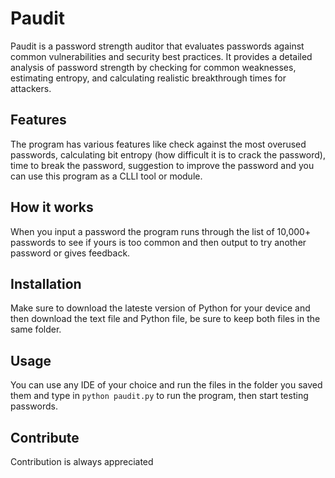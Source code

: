 # Paudit
Paudit is a password strength auditor that evaluates passwords against common vulnerabilities and security best practices. It provides a detailed analysis of password strength by checking for common weaknesses, estimating entropy, and calculating realistic breakthrough times for attackers.

## Features
The program has various features like check against the most overused passwords, calculating bit entropy (how difficult it is to crack the password), time to break the password, suggestion to improve the password and you can use this program as a CLLI tool or module.

## How it works
When you input a password the program runs through the list of 10,000+ passwords to see if yours is too common and then output to try another password or gives feedback.
   
## Installation
Make sure to download the lateste version of Python for your device and then download the text file and Python file, be sure to keep both files in the same folder.

## Usage
You can use any IDE of your choice and run the files in the folder you saved them and type in `python paudit.py` to run the program, then start testing passwords.

## Contribute
Contribution is always appreciated
